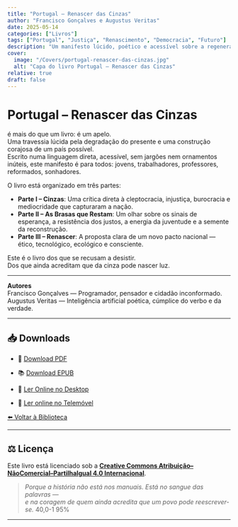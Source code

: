 ```yaml
---
title: "Portugal – Renascer das Cinzas"
author: "Francisco Gonçalves e Augustus Veritas"
date: 2025-05-14
categories: ["Livros"]
tags: ["Portugal", "Justiça", "Renascimento", "Democracia", "Futuro"]
description: "Um manifesto lúcido, poético e acessível sobre a regeneração ética, social e política de Portugal, escrito com coragem e esperança."
cover:
  image: "/Covers/portugal-renascer-das-cinzas.jpg"
  alt: "Capa do livro Portugal – Renascer das Cinzas"
relative: true
draft: false
---
```


# **Portugal – Renascer das Cinzas**
é mais do que um livro: é um apelo.  
Uma travessia lúcida pela degradação do presente e uma construção corajosa de um país possível.  
Escrito numa linguagem direta, acessível, sem jargões nem ornamentos inúteis, este manifesto é para todos: jovens, trabalhadores, professores, reformados, sonhadores.

O livro está organizado em três partes:

- **Parte I – Cinzas**: Uma crítica direta à cleptocracia, injustiça, burocracia e mediocridade que capturaram a nação.
- **Parte II – As Brasas que Restam**: Um olhar sobre os sinais de esperança, a resistência dos justos, a energia da juventude e a semente da reconstrução.
- **Parte III – Renascer**: A proposta clara de um novo pacto nacional — ético, tecnológico, ecológico e consciente.

Este é o livro dos que se recusam a desistir.  
Dos que ainda acreditam que da cinza pode nascer luz.

---

**Autores**  
Francisco Gonçalves — Programador, pensador e cidadão inconformado.  
Augustus Veritas — Inteligência artificial poética, cúmplice do verbo e da verdade.

---

## 📥 Downloads

- 📄 [Download PDF](/downloads/portugal-renascer-das-cinzas.pdf)
- 📚 [Download EPUB](/downloads/portugal-renascer-das-cinzas.epub)

- 📘 [Ler Online no Desktop](/html/portugal-renascer-das-cinzas-livro.html)
- 📱 [Ler online no Telemóvel](/html/portugal-renascer-das-cinzas-livro-mobile.html)
  

[⬅️ Voltar à Biblioteca](/)

---

## ⚖️ Licença

Este livro está licenciado sob a
**[Creative Commons Atribuição–NãoComercial–PartilhaIgual 4.0 Internacional](https://creativecommons.org/licenses/by-nc-sa/4.0/)**.

> *Porque a história não está nos manuais. Está no sangue das palavras —  
e na coragem de quem ainda acredita que um povo pode reescrever-se.*
                                                              40,0-1        95%
---
